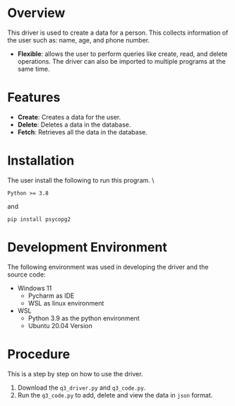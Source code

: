 # Overview
This driver is used to create a data for a person. This collects information of the user such as: name, age, and phone number.
- **Flexible**: allows the user to perform queries like create, read, and delete operations. The driver can also be imported to multiple programs at the same time.

# Features
- **Create**: Creates a data for the user.
- **Delete**: Deletes a data in the database.
- **Fetch**: Retrieves all the data in the database.

# Installation
The user install the following to run this program. 
\
```
Python >= 3.8
```
and
```
pip install psycopg2
```

# Development Environment
The following environment was used in developing the driver and the source code:
- Windows 11 
  - Pycharm as IDE
  - WSL as linux environment
- WSL
  - Python 3.9 as the python environment
  - Ubuntu 20.04 Version

# Procedure
This is a step by step on how to use the driver.
1. Download the `q3_driver.py` and `q3_code.py`.
2. Run the `q3_code.py` to add, delete and view the data in `json` format.